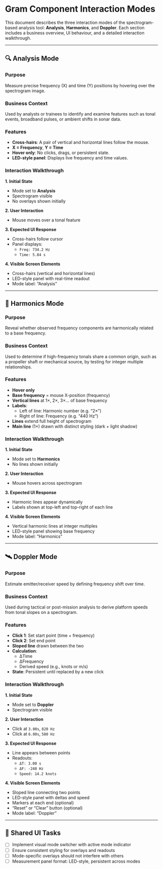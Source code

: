 # Gram Component Interaction Modes

This document describes the three interaction modes of the spectrogram-based analysis tool: **Analysis**, **Harmonics**, and **Doppler**. Each section includes a business overview, UI behaviour, and a detailed interaction walkthrough.

---

## 🔍 Analysis Mode

### Purpose
Measure precise frequency (X) and time (Y) positions by hovering over the spectrogram image.

### Business Context
Used by analysts or trainees to identify and examine features such as tonal events, broadband pulses, or ambient shifts in sonar data.

### Features
- **Cross-hairs**: A pair of vertical and horizontal lines follow the mouse.
- **X = Frequency**, **Y = Time**
- **Hover only**: No clicks, drags, or persistent state.
- **LED-style panel**: Displays live frequency and time values.

### Interaction Walkthrough

**1. Initial State**
- Mode set to **Analysis**
- Spectrogram visible
- No overlays shown initially

**2. User Interaction**
- Mouse moves over a tonal feature

**3. Expected UI Response**
- Cross-hairs follow cursor
- Panel displays:
  - `Freq: 734.2 Hz`
  - `Time: 5.84 s`

**4. Visible Screen Elements**
- Cross-hairs (vertical and horizontal lines)
- LED-style panel with real-time readout
- Mode label: “Analysis”

---

## 🎵 Harmonics Mode

### Purpose
Reveal whether observed frequency components are harmonically related to a base frequency.

### Business Context
Used to determine if high-frequency tonals share a common origin, such as a propeller shaft or mechanical source, by testing for integer multiple relationships.

### Features
- **Hover only**
- **Base frequency** = mouse X-position (frequency)
- **Vertical lines** at 1×, 2×, 3×… of base frequency
- **Labels**: 
  - Left of line: Harmonic number (e.g. “2×”)
  - Right of line: Frequency (e.g. “440 Hz”)
- **Lines** extend full height of spectrogram
- **Main line** (1×) drawn with distinct styling (dark + light shadow)

### Interaction Walkthrough

**1. Initial State**
- Mode set to **Harmonics**
- No lines shown initially

**2. User Interaction**
- Mouse hovers across spectrogram

**3. Expected UI Response**
- Harmonic lines appear dynamically
- Labels shown at top-left and top-right of each line

**4. Visible Screen Elements**
- Vertical harmonic lines at integer multiples
- LED-style panel showing base frequency
- Mode label: “Harmonics”

---

## 🛰️ Doppler Mode

### Purpose
Estimate emitter/receiver speed by defining frequency shift over time.

### Business Context
Used during tactical or post-mission analysis to derive platform speeds from tonal slopes on a spectrogram.

### Features
- **Click 1**: Set start point (time + frequency)
- **Click 2**: Set end point
- **Sloped line** drawn between the two
- **Calculation**:
  - ΔTime
  - ΔFrequency
  - Derived speed (e.g., knots or m/s)
- **State**: Persistent until replaced by a new click

### Interaction Walkthrough

**1. Initial State**
- Mode set to **Doppler**
- Spectrogram visible

**2. User Interaction**
- Click at `3.00s`, `820 Hz`
- Click at `6.00s`, `580 Hz`

**3. Expected UI Response**
- Line appears between points
- Readouts:
  - `ΔT: 3.00 s`
  - `ΔF: -240 Hz`
  - `Speed: 14.2 knots`

**4. Visible Screen Elements**
- Sloped line connecting two points
- LED-style panel with deltas and speed
- Markers at each end (optional)
- “Reset” or “Clear” button (optional)
- Mode label: “Doppler”

---

## 🧩 Shared UI Tasks

- [ ] Implement visual mode switcher with active mode indicator
- [ ] Ensure consistent styling for overlays and readouts
- [ ] Mode-specific overlays should not interfere with others
- [ ] Measurement panel format: LED-style, persistent across modes

